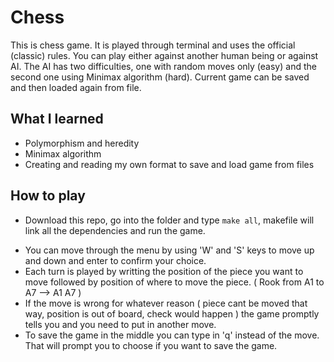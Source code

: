 # Chess
This is chess game. It is played through terminal and uses the official (classic) rules.
You can play either against another human being or against AI. The AI has two difficulties, one with random moves only (easy)
and the second one using Minimax algorithm (hard).
Current game can be saved and then loaded again from file.

## What I learned
* Polymorphism and heredity
* Minimax algorithm
* Creating and reading my own format to save and load game from files

## How to play
- Download this repo, go into the folder and type `make all`, makefile will link all the dependencies and run the game.
* You can move through the menu by using 'W' and 'S' keys to move up and down and enter to confirm your choice.
* Each turn is played by writting the position of the piece you want to move followed by position of where to move the piece.
( Rook from A1 to A7 --> A1 A7 )
* If the move is wrong for whatever reason ( piece cant be moved that way, position is out of board, check would happen )
the game promptly tells you and you need to put in another move.
* To save the game in the middle you can type in 'q' instead of the move. That will prompt you to choose if you want to save
the game.
